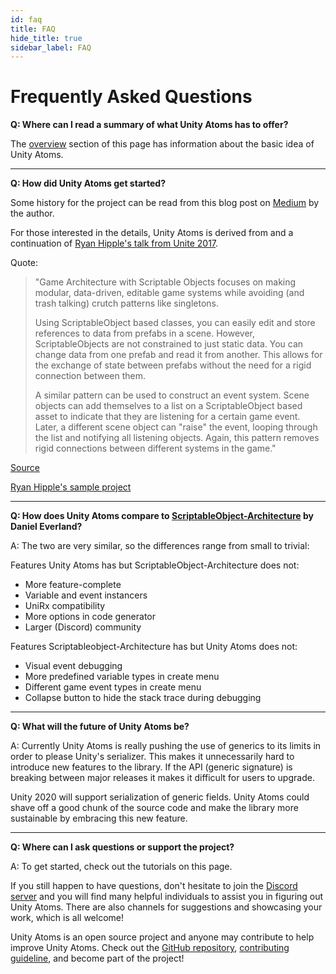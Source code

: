 ```yaml
---
id: faq
title: FAQ
hide_title: true
sidebar_label: FAQ
---
```


# Frequently Asked Questions

**Q: Where can I read a summary of what Unity Atoms has to offer?**

The [overview](overview.md) section of this page has information about the basic idea of Unity Atoms.

---

**Q: How did Unity Atoms get started?**

Some history for the project can be read from this blog post on [Medium](https://medium.com/@adamramberg/unity-atoms-tiny-modular-pieces-utilizing-the-power-of-scriptable-objects-e8add1b95201) by the author.

For those interested in the details, Unity Atoms is derived from and a continuation of [Ryan Hipple's talk from Unite 2017](https://youtu.be/raQ3iHhE_Kk). 

Quote:
> "Game Architecture with Scriptable Objects focuses on making modular, data-driven, editable game systems while avoiding (and trash talking) crutch patterns like singletons.
>
> Using ScriptableObject based classes, you can easily edit and store references to data from prefabs in a scene. However, ScriptableObjects are not constrained to just static data. You can change data from one prefab and read it from another. This allows for the exchange of state between prefabs without the need for a rigid connection between them.
>
> A similar pattern can be used to construct an event system. Scene objects can add themselves to a list on a ScriptableObject based asset to indicate that they are listening for a certain game event. Later, a different scene object can "raise" the event, looping through the list and notifying all listening objects. Again, this pattern removes rigid connections between different systems in the game."

[Source](http://www.roboryantron.com/2017/10/unite-2017-game-architecture-with.html)

[Ryan Hipple's sample project](https://github.com/roboryantron/Unite2017)

---

**Q: How does Unity Atoms compare to [ScriptableObject-Architecture](https://github.com/DanielEverland/ScriptableObject-Architecture) by Daniel Everland?**

A: The two are very similar, so the differences range from small to trivial:

Features Unity Atoms has but ScriptableObject-Architecture does not:
- More feature-complete
- Variable and event instancers
- UniRx compatibility
- More options in code generator
- Larger (Discord) community

Features Scriptableobject-Architecture has but Unity Atoms does not:
- Visual event debugging
- More predefined variable types in create menu
- Different game event types in create menu
- Collapse button to hide the stack trace during debugging

---

**Q: What will the future of Unity Atoms be?**

A: Currently Unity Atoms is really pushing the use of generics to its limits in order to please Unity's serializer. This makes it unnecessarily hard to introduce new features to the library. If the API (generic signature) is breaking between major releases it makes it difficult for users to upgrade.

Unity 2020 will support serialization of generic fields. Unity Atoms could shave off a good chunk of the source code and make the library more sustainable by embracing this new feature.

---

**Q: Where can I ask questions or support the project?**

A: To get started, check out the tutorials on this page.

If you still happen to have questions, don't hesitate to join the [Discord server](https://discord.gg/fKfmVQyj) and you will find many helpful individuals to assist you in figuring out Unity Atoms. There are also channels for suggestions and showcasing your work, which is all welcome!

Unity Atoms is an open source project and anyone may contribute to help improve Unity Atoms. Check out the [GitHub repository](https://github.com/AdamRamberg/unity-atoms), [contributing guideline](https://github.com/AdamRamberg/unity-atoms/blob/master/CONTRIBUTING.md), and become part of the project!
